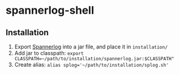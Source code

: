 # spannerlog-shell

## Installation
1. Export [Spannerlog](https://github.com/TechnionTDK/spannerlog) into a jar file, and place it in `installation/`
2. Add jar to classpath: `export CLASSPATH=~/path/to/installation/spannerlog.jar:$CLASSPATH"`
3. Create alias: `alias splog='~/path/to/installation/splog.sh'`
